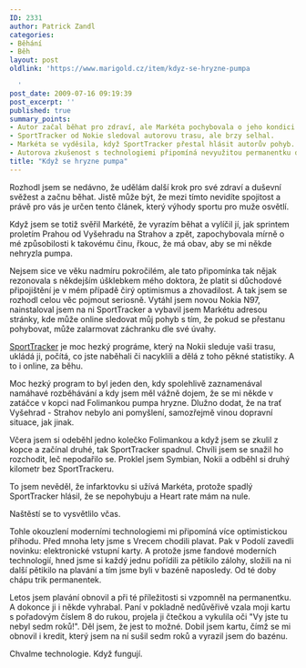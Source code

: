 ```yaml
---
ID: 2331
author: Patrick Zandl
categories:
- Běhání
- Běh
layout: post
oldlink: 'https://www.marigold.cz/item/kdyz-se-hryzne-pumpa

  '
post_date: 2009-07-16 09:19:39
post_excerpt: ''
published: true
summary_points:
- Autor začal běhat pro zdraví, ale Markéta pochybovala o jeho kondici.
- SportTracker od Nokie sledoval autorovu trasu, ale brzy selhal.
- Markéta se vyděsila, když SportTracker přestal hlásit autorův pohyb.
- Autorova zkušenost s technologiemi připomíná nevyužitou permanentku do bazénu.
title: "Když se hryzne pumpa"
---
```


Rozhodl jsem se nedávno, že udělám další krok pro své zdraví a duševní svěžest a začnu běhat. Jistě může být, že mezi tímto nevidíte spojitost a právě pro vás je určen tento článek, který výhody sportu pro muže osvětlí. 

Když jsem se totiž svěřil Markétě, že vyrazím běhat a vylíčil jí, jak sprintem proletím Prahou od Vyšehradu na Strahov a zpět, zapochybovala mírně o mé způsobilosti k takovému činu, řkouc, že má obav, aby se mi někde nehryzla pumpa. 

Nejsem sice ve věku nadmíru pokročilém, ale tato připomínka tak nějak rezonovala s někdejším úšklebkem mého doktora, že platit si důchodové připojištění je v mém případě čirý optimismus a zhovadilost. A tak jsem se rozhodl celou věc pojmout seriosně. Vytáhl jsem novou Nokia N97, nainstaloval jsem na ni SportTracker a vybavil jsem Markétu adresou stránky, kde může online sledovat můj pohyb s tím, že pokud se přestanu pohybovat, může zalarmovat záchranku dle své úvahy. 

<a href="http://sportstracker.nokia.com/">SportTracker</a> je moc hezký prográme, který na Nokii sleduje vaši trasu, ukládá ji, počítá, co jste naběhali či nacyklili a dělá z toho pěkné statistiky. A to i online, za běhu. 

Moc hezký program to byl jeden den, kdy spolehlivě zaznamenával namáhavé rozběhávání a kdy jsem měl vážně dojem, že se mi někde v zatáčce v kopci nad Folimankou pumpa hryzne. Dlužno dodat, že na trať Vyšehrad - Strahov nebylo ani pomyšlení, samozřejmě vinou dopravní situace, jak jinak. 

Včera jsem si odeběhl jedno kolečko Folimankou a když jsem se zkulil z kopce a začínal druhé, tak SportTracker spadnul. Chvíli jsem se snažil ho rozchodit, leč nepodařilo se. Proklel jsem Symbian, Nokii a odběhl si druhý kilometr bez SportTrackeru. 

To jsem nevěděl, že infarktovku si užívá Markéta, protože spadlý SportTracker hlásil, že se nepohybuju a Heart rate mám na nule. 

Naštěstí se to vysvětlilo včas.

Tohle okouzlení moderními technologiemi mi připomíná více optimistickou příhodu. Před mnoha lety jsme s Vrecem chodili plavat. Pak v Podolí zavedli novinku: elektronické vstupní karty. A protože jsme fandové moderních technologií, hned jsme si každý jednu pořídili za pětikilo zálohy, složili na ni další pětikilo na plavání a tím jsme byli v bazéně naposledy. Od té doby chápu trik permanentek.  

Letos jsem plavání obnovil a při té příležitosti si vzpomněl na permanentku. A dokonce ji i někde vyhrabal. Paní v pokladně nedůvěřivě vzala moji kartu s pořadovým číslem 8 do rukou, projela ji čtečkou a vykulila oči "Vy jste tu nebyl sedm roků!". Děl jsem, že jest to možné. Dobil jsem kartu, čímž se mi obnovil i kredit, který jsem na ní sušil sedm roků a vyrazil jsem do bazénu. 

Chvalme technologie. Když fungují.